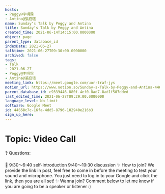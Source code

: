 ```yaml
---
hosts:
- Peggy@李明霈
- Antina@張庭瑄
name: Sunday's Talk by Peggy and Antina
title: Sunday's Talk by Peggy and Antina
created_time: 2021-06-14T14:15:00.0000000
object: page
parent_type: database_id
indexDate: 2021-06-27
talktime: 2021-06-27T09:30:00.0000000
archived: false
tags:
- Talk
- 2021-06-27
- Peggy@李明霈
- Antina@張庭瑄
meeting_link: https://meet.google.com/uor-traf-jys
notion_url: https://www.notion.so/Sunday-s-Talk-by-Peggy-and-Antina-44658c7c16fa4dd58796102940e216b3
parent_database_id: e9339446-880f-4ef0-8ad7-8ad1f507dded
last_edited_time: 2021-06-27T09:29:00.0000000
language_level: No limit
software: Google Meet
id: 44658c7c-16fa-4dd5-8796-102940e216b3
sign_up_here: 
---
```


# Topic: Video Call  
❓
Questions:
   
   
   
   
   
📅
9:30～9:40 self-introduction
9:40～10:30 discussion
✨
How to join?
We provide the link in post, feel free to come in before the meeting to test your sound and microphone. You just need to log in to your Google and click the link, then you are all set!
✨
Wanna join?
Comment below to let me know if you are going to be a speaker or listener :)

